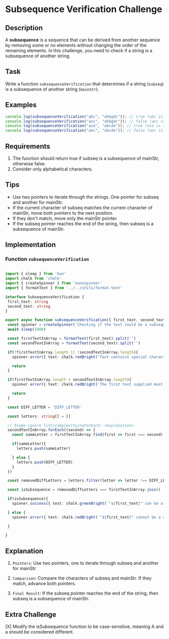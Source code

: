 # Subsequence Verification Challenge

## Description
A **subsequence** is a sequence that can be derived from another sequence by removing some or no elements without changing the order of the remaining elements. In this challenge, you need to check if a string is a subsequence of another string.

## Task
Write a function `subsequenceVerification` that determines if a string (`subseq`) is a subsequence of another string (`mainStr`).

## Examples
```typescript
console.log(subsequenceVerification("abc", "ahbgdc")); // true (abc is a subsequence of ahbgdc)
console.log(subsequenceVerification("axc", "ahbgdc")); // false (axc is not a subsequence of ahbgdc)
console.log(subsequenceVerification("ace", "abcde")); // true (ace is a subsequence of abcde)
console.log(subsequenceVerification("aec", "abcde")); // false (aec is not a subsequence of abcde)
```
## Requirements
1. The function should return true if subseq is a subsequence of mainStr, otherwise false.
2. Consider only alphabetical characters.

## Tips
 - Use two pointers to iterate through the strings. One pointer for subseq and another for mainStr.
 - If the current character of subseq matches the current character of mainStr, move both pointers to the next position.
 - If they don't match, move only the mainStr pointer.
 - If the subseq pointer reaches the end of the string, then subseq is a subsequence of mainStr.

 ## Implementation

 ### Function `subsequenceVerification`

 ```typescript

import { sleep } from 'bun'
import chalk from 'chalk'
import { createSpinner } from 'nanospinner'
import { formatText } from '../../utils/format-text'

interface SubsequenceVerification {
  first_text: string
  second_text: string
}

export async function subsequenceVerification({ first_text, second_text }: SubsequenceVerification){
  const spinner = createSpinner('Checking if the text could be a subsequence').start()
  await sleep(1000)

  const firstTextInArray = formatText(first_text).split('')
  const secondTextInArray = formatText(second_text).split('')

  if(!firstTextInArray.length || !secondTextInArray.length){
    spinner.error({ text: chalk.redBright('Text contains special characters or numbers, which are not allowed.These text cannot be an anagram.') })

    return
  }

  if(firstTextInArray.length > secondTextInArray.length){
    spinner.error({ text: chalk.redBright('The first text supplied must be equal to or less than the second text.') })

    return
  }

  const DIFF_LETTER = 'DIFF_LETTER'

  const letters: string[] = []

  // biome-ignore lint/complexity/noForEach: <explanation>
  secondTextInArray.forEach((second) => {
    const sameLetter = firstTextInArray.find(first => first === second)

    if(sameLetter){
      letters.push(sameLetter)

    } else {
      letters.push(DIFF_LETTER)
    }
  })

  const removedDiffLetters = letters.filter(letter => letter !== DIFF_LETTER).join()

  const isSubsequence = removedDiffLetters === firstTextInArray.join()

  if(isSubsequence){
    spinner.success({ text: chalk.greenBright(`"${first_text}" can be a subsequence from "${second_text}"`) })

  } else {
    spinner.error({ text: chalk.redBright(`"${first_text}" cannot be a subsequence from "${second_text}"`)})

  }

}

 ```

 ## Explanation
 1. `Pointers`: Use two pointers, one to iterate through subseq and another for mainStr.

 2. `Comparison`: Compare the characters of subseq and mainStr. If they match, advance both pointers.

 3. `Final Result`: If the subseq pointer reaches the end of the string, then subseq is a subsequence of mainStr.

## Extra Challenge
[X] Modify the isSubsequence function to be case-sensitive, meaning A and a should be considered different.